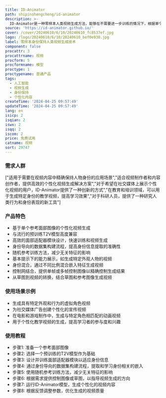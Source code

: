 ```yaml
---
title: ID-Animator
path: shipinshengcheng/id-animator
description: >-
  ID-Animator是一种零样本人类视频生成方法，能够在不需要进一步训练的情况下，根据单个参考面部图像进行个性化视频生成。该技术继承了现有的基于扩散的视频生成框架，并加入了面部适配器以编码与身份相关的嵌入。通过这种方法，ID-Animator能够在视频生成过程中保持人物身份的细节，同时提高训练效率。
source: 'https://id-animator.github.io/'
cover: /cover/20240610/6/10/20240610_fc8537ef.jpg
logo: /logo/20240610/6/10/20240610_bef0e930.jpg
label: 零样本身份保持人类视频生成技术
component: false
procattr: 3
procattrname: 视频
procform: 5
procformname: 模型
proctype: 1
proctypename: 普通产品
tags:
  - 人工智能
  - 视频生成
  - 身份保持
  - 个性化内容
createTime: '2024-04-25 09:57:49'
updateTime: '2024-04-25 09:57:49'
lang: en
isicp: 2
isqian: 2
iswx: 2
isqq: 2
iscom: 2
price: 免费试用
catname: 视频
sort: 29747
---
```




### 需求人群
["适用于需要在视频内容中精确保持人物身份的应用场景","适合视频制作者和内容创作者，提供高效的个性化视频生成解决方案","对于希望在社交媒体上展示个性化视频的用户，ID-Animator提供了一种创新的方式","在教育和培训领域，可以用于生成特定身份的教学视频，提高学习效果","对于科研人员，提供了一种研究人类行为和身份表现的新工具"]

### 产品特色
* 基于单个参考面部图像的个性化视频生成
* 与流行的预训练T2V模型高度兼容
* 高效的面部适配器模块设计，快速训练和视频生成
* 身份导向的数据集构建流程，提高身份信息提取的准确性
* 随机参考训练方法，减少无关特征的影响
* 基本提示下的能力展示，如生成特定外观人物的视频
* 身份混合，通过不同比例混合嵌入特征生成视频
* 控制网结合，提供单帧或多帧控制图像以精确控制生成结果
* 从草图到视频的转换，结合草图和参考图像生成视频

### 使用场景示例
* 生成具有特定外观和行为的虚拟角色视频
* 为社交媒体广告创建个性化的宣传视频
* 在电影和游戏制作中，生成与特定角色相匹配的动画视频
* 用于个性化教学视频的生成，提高学习者的参与度和兴趣

### 使用教程
* 步骤1: 准备一个参考面部图像
* 步骤2: 选择一个预训练的T2V模型作为基础
* 步骤3: 设计并训练面部适配器模块以适应身份信息
* 步骤4: 通过身份导向的数据集构建流程，提取和学习身份相关的嵌入
* 步骤5: 使用随机参考训练方法，减少无关特征的影响
* 步骤6: 根据需求提供控制图像或草图，以指导视频生成的方向
* 步骤7: 运行ID-Animator模型，生成个性化的视频内容
* 步骤8: 根据反馈调整参数，优化生成的视频质量

  
